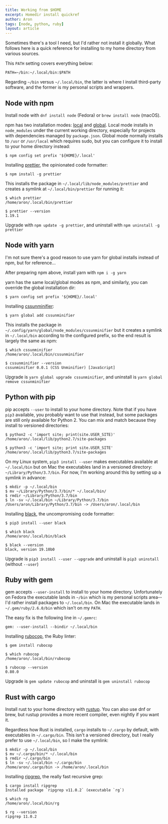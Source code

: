 ```yaml
---
title: Working from $HOME
excerpt: Homedir install quickref
author: Aron
tags: [node, python, ruby]
layout: article
---
```


Sometimes there's a tool I need, but I'd rather not install it globally. What
follows here is a quick reference for installing to my home directory from
various sources.

This `PATH` setting covers everything below:

    PATH=~/bin:~/.local/bin:$PATH

Regarding `~/bin` versus `~/.local/bin`, the latter is where I install
third-party software, and the former is my personal scripts and wrappers.


## Node with npm

Install node with `dnf install node` (Fedora) or `brew install node` (macOS).

npm has two installation modes:
[local](https://docs.npmjs.com/getting-started/installing-npm-packages-locally)
and
[global](https://docs.npmjs.com/getting-started/installing-npm-packages-globally).
Local mode installs in `node_modules` under the current working directory,
especially for projects with dependencies managed by `package.json`. Global
mode normally installs to `/usr` or `/usr/local` which requires sudo, but
you can configure it to install to your home directory instead:

    $ npm config set prefix '${HOME}/.local'

Installing [prettier](https://prettier.io/), the opinionated code formatter:

    $ npm install -g prettier

This installs the package in `~/.local/lib/node_modules/prettier` and
creates a symlink at `~/.local/bin/prettier` for running it:

    $ which prettier
    /home/aron/.local/bin/prettier

    $ prettier --version
    1.19.1

Upgrade with `npm update -g prettier`, and uninstall with `npm uninstall -g
prettier`


## Node with yarn

I'm not sure there's a good reason to use yarn for global installs instead of
npm, but for reference...

After preparing npm above, install yarn with `npm i -g yarn`

yarn has the same local/global modes as npm, and similarly, you can
override the global installation dir:

    $ yarn config set prefix '${HOME}/.local'

Installing [cssunminifier](https://github.com/mrcoles/cssunminifier):

    $ yarn global add cssunminifier

This installs the package in
`~/.config/yarn/global/node_modules/cssunminifier` but it creates a symlink
in `~/.local/bin` according to the configured prefix, so the end result is
largely the same as npm:

    $ which cssunminifier
    /home/aron/.local/bin/cssunminifier

    $ cssunminifier --version
    cssunminifier 0.0.1 (CSS Unminifier) [JavaScript]

Upgrade is `yarn global upgrade cssunminifier`, and uninstall is `yarn global
remove cssunminifier`


## Python with pip

pip accepts `--user` to install to your home directory. Note that if you have
`pip3` available, you probably want to use that instead, but some packages are
still only available for Python 2. You can mix and match because they install to
versioned directories:

    $ python2 -c 'import site; print(site.USER_SITE)'
    /home/aron/.local/lib/python2.7/site-packages

    $ python3 -c 'import site; print site.USER_SITE'
    /home/aron/.local/lib/python3.7/site-packages

On my Linux system, `pip3 install --user` makes executables available at
`~/.local/bin` but on Mac the executables land in a versioned directory:
`~/Library/Python/3.7/bin`. For now, I'm working around this by setting up
a symlink in advance:

    $ mkdir -p ~/.local/bin
    $ mv ~/Library/Python/3.7/bin/* ~/.local/bin/
    $ rmdir ~/Library/Python/3.7/bin
    $ ln -sv ~/.local/bin ~/Library/Python/3.7/bin
    /Users/aron/Library/Python/3.7/bin -> /Users/aron/.local/bin

Installing [black](https://black.readthedocs.io/en/stable/), the uncompromising
code formatter:

    $ pip3 install --user black

    $ which black
    /home/aron/.local/bin/black

    $ black --version
    black, version 19.10b0

Upgrade is `pip3 install --user --upgrade` and uninstall is `pip3 uninstall`
(without `--user`)


## Ruby with gem

gem accepts `--user-install` to install to your home directory. Unfortunately on
Fedora the executable lands in `~/bin` which is my personal scripts area--I'd
rather install packages to `~/.local/bin`. On Mac the executable lands in
`~/.gem/ruby/2.6.0/bin` which isn't on my `PATH`.

The easy fix is the following line in `~/.gemrc`:

    gem: --user-install --bindir ~/.local/bin

Installing [rubocop](https://rubocop.readthedocs.io/en/latest/), the Ruby
linter:

    $ gem install rubocop

    $ which rubocop
    /home/aron/.local/bin/rubocop

    $ rubocop --version
    0.80.0

Upgrade is `gem update rubocop` and uninstall is `gem uninstall rubocop`


## Rust with cargo

Install rust to your home directory with [rustup](https://rustup.rs). You can
also use dnf or brew, but rustup provides a more recent compiler, even nightly
if you want it.

Regardless how Rust is installed, `cargo` installs to `~/.cargo` by default,
with executables in `~/.cargo/bin`. This isn't a versioned directory, but
I really prefer to use `~/.local/bin`, so I make the symlink:

    $ mkdir -p ~/.local/bin
    $ mv ~/.cargo/bin/* ~/.local/bin
    $ rmdir ~/.cargo/bin
    $ ln -sv ~/.local/bin ~/.cargo/bin
    /home/aron/.cargo/bin -> /home/aron/.local/bin

Installing [ripgrep](https://github.com/BurntSushi/ripgrep), the really fast
recursive grep:

    $ cargo install ripgrep
    Installed package `ripgrep v11.0.2` (executable `rg`)

    $ which rg
    /home/aron/.local/bin/rg

    $ rg --version
    ripgrep 11.0.2
